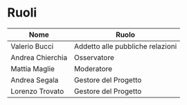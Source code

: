 # Ruoli

Nome               | Ruolo
------------------ | -------------
Valerio Bucci      | Addetto alle pubbliche relazioni
Andrea Chierchia   | Osservatore
Mattia Maglie      | Moderatore
Andrea Segala      | Gestore del Progetto
Lorenzo Trovato    | Gestore del Progetto
